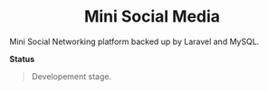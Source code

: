 <h1 align="center">Mini Social Media</h1>

Mini Social Networking platform backed up by Laravel and MySQL.

**Status** 
> Developement stage.
